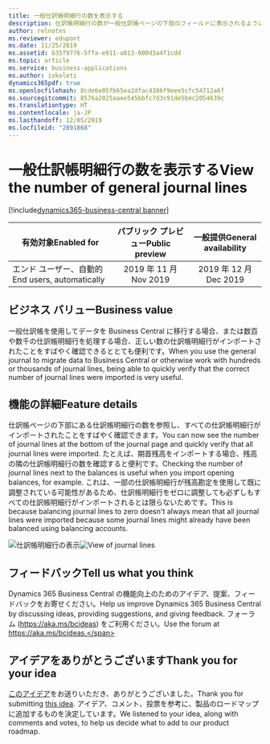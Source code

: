 ```yaml
---
title: 一般仕訳帳明細行の数を表示する
description: 仕訳帳明細行の数が一般仕訳帳ページの下部のフィールドに表示されるようになりました。
author: relnotes
ms.reviewer: edupont
ms.date: 11/25/2019
ms.assetid: b35f9776-5ffa-e911-a813-000d3a4f1cdd
ms.topic: article
ms.service: business-applications
ms.author: ivkoleti
dynamics365pdf: true
ms.openlocfilehash: 8cde6e05fb65ea2dfac4386f9eee5cfc54712a6f
ms.sourcegitcommit: 8576a2025aaee545bbfc7d3c91de5bec2054639c
ms.translationtype: HT
ms.contentlocale: ja-JP
ms.lasthandoff: 12/05/2019
ms.locfileid: "2891868"
---
```

# <a name="view-the-number-of-general-journal-lines"></a><span data-ttu-id="301a8-103">一般仕訳帳明細行の数を表示する</span><span class="sxs-lookup"><span data-stu-id="301a8-103">View the number of general journal lines</span></span>
[!include[dynamics365-business-central banner](../includes/dynamics365-business-central.md)]

| <span data-ttu-id="301a8-104">有効対象</span><span class="sxs-lookup"><span data-stu-id="301a8-104">Enabled for</span></span>    |  <span data-ttu-id="301a8-105">パブリック プレビュー</span><span class="sxs-lookup"><span data-stu-id="301a8-105">Public preview</span></span> | <span data-ttu-id="301a8-106">一般提供</span><span class="sxs-lookup"><span data-stu-id="301a8-106">General availability</span></span> | 
| ---------- | :----------: |:----------: |
|<span data-ttu-id="301a8-107">エンド ユーザー、自動的</span><span class="sxs-lookup"><span data-stu-id="301a8-107">End users, automatically</span></span>|<span data-ttu-id="301a8-108">2019 年 11 月</span><span class="sxs-lookup"><span data-stu-id="301a8-108">Nov 2019</span></span>| <span data-ttu-id="301a8-109">2019 年 12 月</span><span class="sxs-lookup"><span data-stu-id="301a8-109">Dec 2019</span></span>|


## <a name="business-value"></a><span data-ttu-id="301a8-110">ビジネス バリュー</span><span class="sxs-lookup"><span data-stu-id="301a8-110">Business value</span></span>
<!-- bv start -->
<span data-ttu-id="301a8-111">一般仕訳帳を使用してデータを Business Central に移行する場合、または数百や数千の仕訳帳明細行を処理する場合、正しい数の仕訳帳明細行がインポートされたことをすばやく確認できるととても便利です。</span><span class="sxs-lookup"><span data-stu-id="301a8-111">When you use the general journal to migrate data to Business Central or otherwise work with hundreds or thousands of journal lines, being able to quickly verify that the correct number of journal lines were imported is very useful.</span></span>
<!-- bv end -->



## <a name="feature-details"></a><span data-ttu-id="301a8-112">機能の詳細</span><span class="sxs-lookup"><span data-stu-id="301a8-112">Feature details</span></span>
<!--feature detail start -->
<span data-ttu-id="301a8-113">仕訳帳ページの下部にある仕訳帳明細行の数を参照し、すべての仕訳帳明細行がインポートされたことをすばやく確認できます。</span><span class="sxs-lookup"><span data-stu-id="301a8-113">You can now see the number of journal lines at the bottom of the journal page and quickly verify that all journal lines were imported.</span></span> <span data-ttu-id="301a8-114">たとえば、期首残高をインポートする場合、残高の隣の仕訳帳明細行の数を確認すると便利です。</span><span class="sxs-lookup"><span data-stu-id="301a8-114">Checking the number of journal lines next to the balances is useful when you import opening balances, for example.</span></span> <span data-ttu-id="301a8-115">これは、一部の仕訳帳明細行が残高勘定を使用して既に調整されている可能性があるため、仕訳帳明細行をゼロに調整しても必ずしもすべての仕訳帳明細行がインポートされるとは限らないためです。</span><span class="sxs-lookup"><span data-stu-id="301a8-115">This is because balancing journal lines to zero doesn't always mean that all journal lines were imported because some journal lines might already have been balanced using balancing accounts.</span></span>



<span data-ttu-id="301a8-116">![仕訳帳明細行の表示](media/view-gen-journal-no-lines.png "仕訳帳明細行の表示")</span><span class="sxs-lookup"><span data-stu-id="301a8-116">![View of journal lines](media/view-gen-journal-no-lines.png "View of journal lines")</span></span>
<!--feature detail end -->






## <a name="tell-us-what-you-think"></a><span data-ttu-id="301a8-117">フィードバック</span><span class="sxs-lookup"><span data-stu-id="301a8-117">Tell us what you think</span></span>
<span data-ttu-id="301a8-118">Dynamics 365 Business Central の機能向上のためのアイデア、提案、フィードバックをお寄せください。</span><span class="sxs-lookup"><span data-stu-id="301a8-118">Help us improve Dynamics 365 Business Central by discussing ideas, providing suggestions, and giving feedback.</span></span> <span data-ttu-id="301a8-119">フォーラム (https://aka.ms/bcideas) をご利用ください。</span><span class="sxs-lookup"><span data-stu-id="301a8-119">Use the forum at https://aka.ms/bcideas.</span></span>



## <a name="thank-you-for-your-idea"></a><span data-ttu-id="301a8-120">アイデアをありがとうございます</span><span class="sxs-lookup"><span data-stu-id="301a8-120">Thank you for your idea</span></span>
<span data-ttu-id="301a8-121">[このアイデア](https://experience.dynamics.com/ideas/idea/?ideaid=79938649-d048-e911-867a-0003ff68934c)をお送りいただき、ありがとうございました。</span><span class="sxs-lookup"><span data-stu-id="301a8-121">Thank you for submitting [this idea](https://experience.dynamics.com/ideas/idea/?ideaid=79938649-d048-e911-867a-0003ff68934c).</span></span> <span data-ttu-id="301a8-122">アイデア、コメント、投票を参考に、製品のロードマップに追加するものを決定しています。</span><span class="sxs-lookup"><span data-stu-id="301a8-122">We listened to your idea, along with comments and votes, to help us decide what to add to our product roadmap.</span></span>
